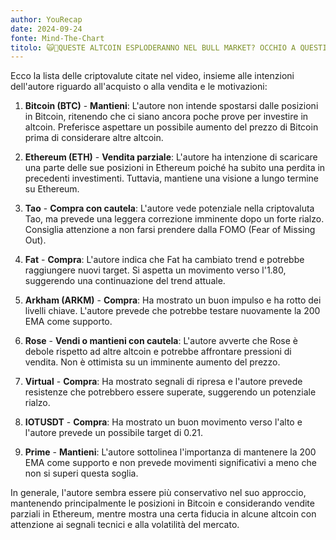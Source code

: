 ```yaml
---
author: YouRecap
date: 2024-09-24
fonte: Mind-The-Chart 
titolo: 🙀🔔QUESTE ALTCOIN ESPLODERANNO NEL BULL MARKET? OCCHIO A QUESTI TOKEN UNLOCKS IMMINENTI!
---
```


Ecco la lista delle criptovalute citate nel video, insieme alle intenzioni dell'autore riguardo all'acquisto o alla vendita e le motivazioni:

1. **Bitcoin (BTC)** - **Mantieni**: L'autore non intende spostarsi dalle posizioni in Bitcoin, ritenendo che ci siano ancora poche prove per investire in altcoin. Preferisce aspettare un possibile aumento del prezzo di Bitcoin prima di considerare altre altcoin.

2. **Ethereum (ETH)** - **Vendita parziale**: L'autore ha intenzione di scaricare una parte delle sue posizioni in Ethereum poiché ha subito una perdita in precedenti investimenti. Tuttavia, mantiene una visione a lungo termine su Ethereum.

3. **Tao** - **Compra con cautela**: L'autore vede potenziale nella criptovaluta Tao, ma prevede una leggera correzione imminente dopo un forte rialzo. Consiglia attenzione a non farsi prendere dalla FOMO (Fear of Missing Out).

4. **Fat** - **Compra**: L'autore indica che Fat ha cambiato trend e potrebbe raggiungere nuovi target. Si aspetta un movimento verso l'1.80, suggerendo una continuazione del trend attuale.

5. **Arkham (ARKM)** - **Compra**: Ha mostrato un buon impulso e ha rotto dei livelli chiave. L'autore prevede che potrebbe testare nuovamente la 200 EMA come supporto.

6. **Rose** - **Vendi o mantieni con cautela**: L'autore avverte che Rose è debole rispetto ad altre altcoin e potrebbe affrontare pressioni di vendita. Non è ottimista su un imminente aumento del prezzo.

7. **Virtual** - **Compra**: Ha mostrato segnali di ripresa e l'autore prevede resistenze che potrebbero essere superate, suggerendo un potenziale rialzo.

8. **IOTUSDT** - **Compra**: Ha mostrato un buon movimento verso l'alto e l'autore prevede un possibile target di 0.21. 

9. **Prime** - **Mantieni**: L'autore sottolinea l'importanza di mantenere la 200 EMA come supporto e non prevede movimenti significativi a meno che non si superi questa soglia.

In generale, l'autore sembra essere più conservativo nel suo approccio, mantenendo principalmente le posizioni in Bitcoin e considerando vendite parziali in Ethereum, mentre mostra una certa fiducia in alcune altcoin con attenzione ai segnali tecnici e alla volatilità del mercato.
